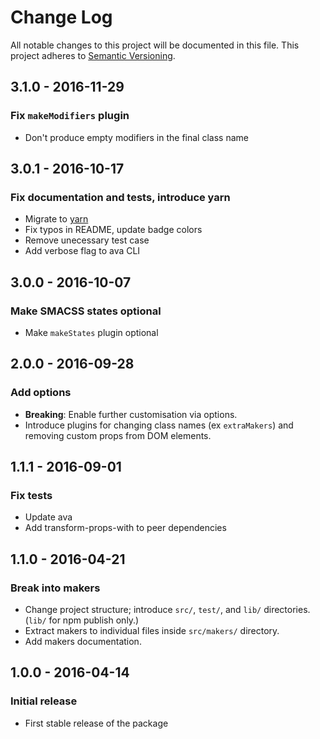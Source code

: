 # Change Log
All notable changes to this project will be documented in this file.
This project adheres to [Semantic Versioning](http://semver.org/spec/v2.0.0.html).

## 3.1.0 - 2016-11-29
### Fix `makeModifiers` plugin
- Don't produce empty modifiers in the final class name

## 3.0.1 - 2016-10-17
### Fix documentation and tests, introduce yarn
- Migrate to [yarn](https://github.com/yarnpkg/yarn)
- Fix typos in README, update badge colors
- Remove unecessary test case
- Add verbose flag to ava CLI

## 3.0.0 - 2016-10-07
### Make SMACSS states optional
- Make `makeStates` plugin optional

## 2.0.0 - 2016-09-28
### Add options
- **Breaking**: Enable further customisation via options.
- Introduce plugins for changing class names (ex `extraMakers`) and removing custom props from DOM elements.

## 1.1.1 - 2016-09-01
### Fix tests
- Update ava
- Add transform-props-with to peer dependencies

## 1.1.0 - 2016-04-21
### Break into makers
- Change project structure; introduce `src/`, `test/`, and `lib/` directories. (`lib/` for npm publish only.)
- Extract makers to individual files inside `src/makers/` directory.
- Add makers documentation.

## 1.0.0 - 2016-04-14
### Initial release
- First stable release of the package
